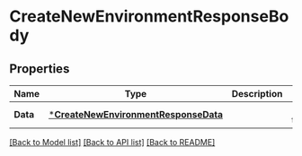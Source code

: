 # CreateNewEnvironmentResponseBody

## Properties
Name | Type | Description | Notes
------------ | ------------- | ------------- | -------------
**Data** | [***CreateNewEnvironmentResponseData**](CreateNewEnvironmentResponseData.md) |  | [default to null]

[[Back to Model list]](../README.md#documentation-for-models) [[Back to API list]](../README.md#documentation-for-api-endpoints) [[Back to README]](../README.md)

